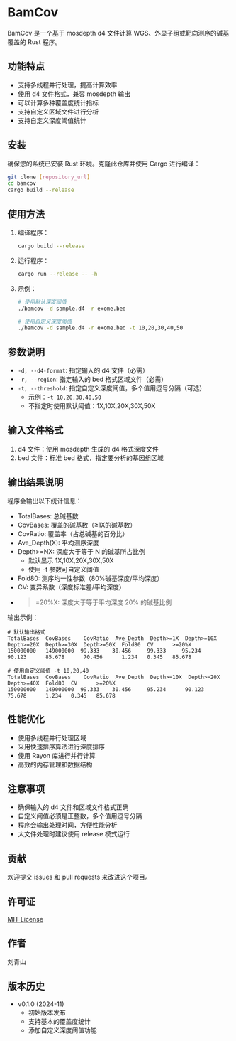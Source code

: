 # BamCov

BamCov 是一个基于 mosdepth d4 文件计算 WGS、外显子组或靶向测序的碱基覆盖的 Rust 程序。

## 功能特点

- 支持多线程并行处理，提高计算效率
- 使用 d4 文件格式，兼容 mosdepth 输出
- 可以计算多种覆盖度统计指标
- 支持自定义区域文件进行分析
- 支持自定义深度阈值统计

## 安装

确保您的系统已安装 Rust 环境。克隆此仓库并使用 Cargo 进行编译：

```bash
git clone [repository_url]
cd bamcov
cargo build --release
```

## 使用方法

1. 编译程序：
   ```bash
   cargo build --release
   ```

2. 运行程序：
   ```bash
   cargo run --release -- -h
   ```

3. 示例：
   ```bash
   # 使用默认深度阈值
   ./bamcov -d sample.d4 -r exome.bed

   # 使用自定义深度阈值
   ./bamcov -d sample.d4 -r exome.bed -t 10,20,30,40,50
   ```

## 参数说明

- `-d, --d4-format`: 指定输入的 d4 文件（必需）
- `-r, --region`: 指定输入的 bed 格式区域文件（必需）
- `-t, --threshold`: 指定自定义深度阈值，多个值用逗号分隔（可选）
  - 示例：`-t 10,20,30,40,50`
  - 不指定时使用默认阈值：1X,10X,20X,30X,50X

## 输入文件格式

1. d4 文件：使用 mosdepth 生成的 d4 格式深度文件
2. bed 文件：标准 bed 格式，指定要分析的基因组区域

## 输出结果说明

程序会输出以下统计信息：

- TotalBases: 总碱基数
- CovBases: 覆盖的碱基数（≥1X的碱基数）
- CovRatio: 覆盖率（占总碱基的百分比）
- Ave_Depth(X): 平均测序深度
- Depth>=NX: 深度大于等于 N 的碱基所占比例
  - 默认显示 1X,10X,20X,30X,50X
  - 使用 -t 参数可自定义阈值
- Fold80: 测序均一性参数（80%碱基深度/平均深度）
- CV: 变异系数（深度标准差/平均深度）
- >=20%X: 深度大于等于平均深度 20% 的碱基比例

输出示例：
```
# 默认输出格式
TotalBases  CovBases    CovRatio  Ave_Depth  Depth>=1X  Depth>=10X  Depth>=20X  Depth>=30X  Depth>=50X  Fold80  CV      >=20%X
150000000   149000000  99.333    30.456     99.333     95.234      90.123      85.678      70.456      1.234   0.345   85.678

# 使用自定义阈值 -t 10,20,40
TotalBases  CovBases    CovRatio  Ave_Depth  Depth>=10X  Depth>=20X  Depth>=40X  Fold80  CV      >=20%X
150000000   149000000  99.333    30.456     95.234      90.123      75.678      1.234   0.345   85.678
```

## 性能优化

- 使用多线程并行处理区域
- 采用快速排序算法进行深度排序
- 使用 Rayon 库进行并行计算
- 高效的内存管理和数据结构

## 注意事项

- 确保输入的 d4 文件和区域文件格式正确
- 自定义阈值必须是正整数，多个值用逗号分隔
- 程序会输出处理时间，方便性能分析
- 大文件处理时建议使用 release 模式运行

## 贡献

欢迎提交 issues 和 pull requests 来改进这个项目。

## 许可证

[MIT License](LICENSE)

## 作者

刘青山

## 版本历史

- v0.1.0 (2024-11)
  - 初始版本发布
  - 支持基本的覆盖度统计
  - 添加自定义深度阈值功能